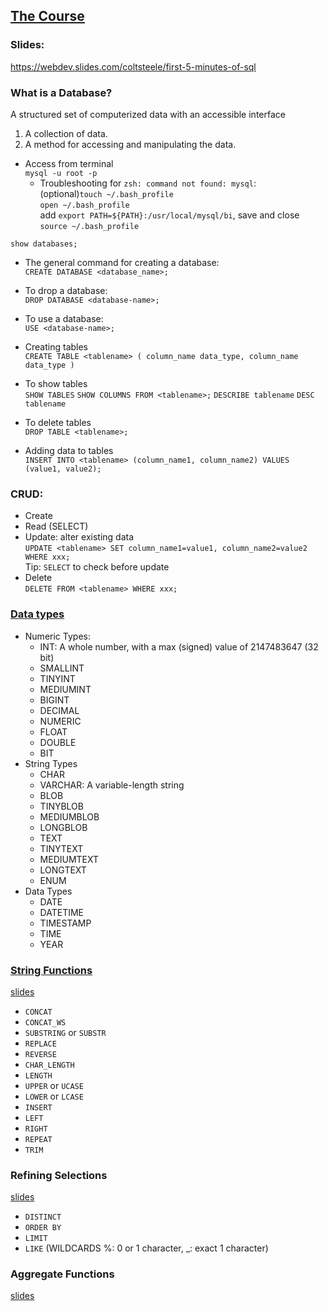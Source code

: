 ## [The Course](https://www.udemy.com/course/the-ultimate-mysql-bootcamp-go-from-sql-beginner-to-expert/)

### Slides:
https://webdev.slides.com/coltsteele/first-5-minutes-of-sql

### What is a Database?
A structured set of computerized data with an accessible interface  
1. A collection of data.
2. A method for accessing and manipulating the data. 

- Access from terminal  
`mysql -u root -p`  
  - Troubleshooting for `zsh: command not found: mysql`:  
    (optional)`touch ~/.bash_profile`  
  `open ~/.bash_profile`  
  add `export PATH=${PATH}:/usr/local/mysql/bi`, save and close  
  `source ~/.bash_profile`

`show databases;`

- The general command for creating a database:  
`CREATE DATABASE <database_name>;`

- To drop a database:  
`DROP DATABASE <database-name>;`

- To use a database:  
`USE <database-name>;`

- Creating tables  
`CREATE TABLE <tablename>
   (
      column_name data_type,
      column_name data_type
   )`

- To show tables  
`SHOW TABLES`
`SHOW COLUMNS FROM <tablename>;`
`DESCRIBE tablename`
`DESC tablename`

- To delete tables  
`DROP TABLE <tablename>;`

- Adding data to tables  
`INSERT INTO <tablename> (column_name1, column_name2) VALUES (value1, value2);`

### CRUD:  
- Create  
- Read  (SELECT)
- Update: alter existing data  
  `UPDATE <tablename> SET column_name1=value1, column_name2=value2 WHERE xxx;`  
  Tip: `SELECT` to check before update
- Delete  
  `DELETE FROM <tablename> WHERE xxx;`


### [Data types](https://dev.mysql.com/doc/refman/8.0/en/data-types.html)
- Numeric Types:
   - INT: A whole number, with a max (signed) value of 2147483647 (32 bit)
   - SMALLINT
   - TINYINT
   - MEDIUMINT
   - BIGINT
   - DECIMAL
   - NUMERIC
   - FLOAT
   - DOUBLE
   - BIT
- String Types
   - CHAR
   - VARCHAR: A variable-length string
   - BLOB
   - TINYBLOB
   - MEDIUMBLOB
   - LONGBLOB
   - TEXT
   - TINYTEXT
   - MEDIUMTEXT
   - LONGTEXT
   - ENUM
- Data Types
   - DATE
   - DATETIME
   - TIMESTAMP
   - TIME
   - YEAR

### [String Functions](https://dev.mysql.com/doc/refman/8.0/en/string-functions.html)
[slides](https://webdev.slides.com/coltsteele/mysql-refining-selections)
- `CONCAT`
- `CONCAT_WS`
- `SUBSTRING` or `SUBSTR`
- `REPLACE`
- `REVERSE`
- `CHAR_LENGTH`
- `LENGTH`
- `UPPER` or `UCASE`
- `LOWER` or `LCASE`
- `INSERT`
- `LEFT`
- `RIGHT`
- `REPEAT`
- `TRIM`

### Refining Selections
[slides](https://webdev.slides.com/coltsteele/mysql-refining-selections#/42)
- `DISTINCT`
- `ORDER BY`
- `LIMIT`
- `LIKE` (WILDCARDS %: 0 or 1 character, _: exact 1 character)

### Aggregate Functions
[slides](https://webdev.slides.com/coltsteele/mysql-refining-selections#/80)